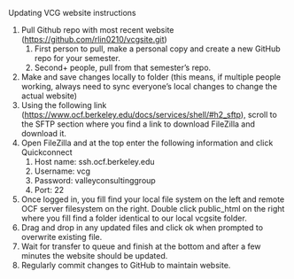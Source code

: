 Updating VCG website instructions

1. Pull Github repo with most recent website (https://github.com/rlin0210/vcgsite.git)
    1. First person to pull, make a personal copy and create a new GitHub repo for your semester.
    2. Second+ people, pull from that semester’s repo.
2. Make and save changes locally to folder (this means, if multiple people working, always need to sync everyone’s local changes to change the actual website)
3. Using the following link (https://www.ocf.berkeley.edu/docs/services/shell/#h2_sftp), scroll to the SFTP section where you find a link to download FileZilla and download it.
4. Open FileZilla and at the top enter the following information and click Quickconnect
    1. Host name: ssh.ocf.berkeley.edu
    2. Username: vcg
    3. Password: valleyconsultinggroup
    4. Port: 22
5. Once logged in, you fill find your local file system on the left and remote OCF server filesystem on the right. Double click public_html on the right where you fill find a folder identical to our local vcgsite folder.
6. Drag and drop in any updated files and click ok when prompted to overwrite existing file. 
7. Wait for transfer to queue and finish at the bottom and after a few minutes the website should be updated.
8. Regularly commit changes to GitHub to maintain website.



